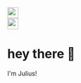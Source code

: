 <div>
  <a href="mailto:hello@julius.software" target="_blank">
    <img src="https://img.shields.io/static/v1?message=MAIL&logo=gmail&label=&color=D14836&logoColor=white&labelColor=&style=for-the-badge" height="25" alt="gmail logo"  />
  </a>
  <br/>
  <a href="https://julius.software" target="_blank">
    <img src="https://img.shields.io/static/v1?message=WEBSITE&label=&color=05ACFF&labelColor=&style=for-the-badge" height="25" alt="gmail logo"  />
  </a>
</div>

###

<h1>hey there 👋</h1>
<p>I'm Julius!</p>

